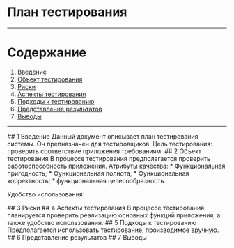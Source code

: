 # План тестирования
_____
# Cодержание
1. [Введение](#introduction)
2. [Объект тестирования](#object)
3. [Риски](#risks)
4. [Аспекты тестирования](#aspects)
5. [Подходы к тестированию](#waysToTest)
6. [Представление результатов](#results)
7. [Выводы](#conclusion)
_______________________________________
<a name="introduction">
## 1 Введение
Данный документ описывает план тестирования системы. Он предназначен для тестировщиков. Цель тестирования: проверить соответствие приложения требованиям.

<a name="object">
## 2 Объект тестирования
В процессе тестирования предполагается проверить работоспособность приложения.
Атрибуты качества:
* Функциональная пригодность;
* Функциональная полнота;
* Функциональная корректность;
* функциональная целесообразность.

Удобство использования:

<a name="risk">
## 3 Риски
<a name="features">
## 4 Аспекты тестирования
В процессе тестирования планируется проверить реализацию основных функций приложения, а также удобство использования.

<a name="approach">
## 5 Подходы к тестированию
Предполагается использовать тестирование, производимое вручную.

<a name="pass">
## 6 Представление результатов

<a name="conclusion">
## 7 Выводы
